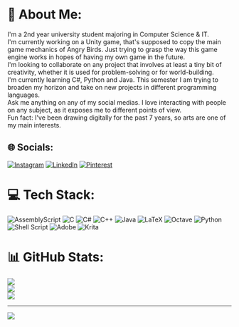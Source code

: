 # 💫 About Me:
I'm a 2nd year university student majoring in Computer Science & IT.<br>I'm currently working on a Unity game, that's supposed to copy the main game mechanics of Angry Birds. Just trying to grasp the way this game engine works in hopes of having my own game in the future.<br>I'm looking to collaborate on any project that involves at least a tiny bit of creativity, whether it is used for problem-solving or for world-building.<br>I'm currently learning C#, Python and Java. This semester I am trying to broaden my horizon and take on new projects in different programming languages.<br>Ask me anything on any of my social medias. I love interacting with people on any subject, as it exposes me to different points of view.<br>Fun fact: I've been drawing digitally for the past 7 years, so arts are one of my main interests.


## 🌐 Socials:
[![Instagram](https://img.shields.io/badge/Instagram-%23E4405F.svg?logo=Instagram&logoColor=white)](https://instagram.com/sanja_stanciulescu) [![LinkedIn](https://img.shields.io/badge/LinkedIn-%230077B5.svg?logo=linkedin&logoColor=white)](https://linkedin.com/in/ana-stanciulescu-0587a9327) [![Pinterest](https://img.shields.io/badge/Pinterest-%23E60023.svg?logo=Pinterest&logoColor=white)](https://pinterest.com/anacristinastanciulescu) 

# 💻 Tech Stack:
![AssemblyScript](https://img.shields.io/badge/assembly%20script-%23000000.svg?style=flat-square&logo=assemblyscript&logoColor=white) ![C](https://img.shields.io/badge/c-%2300599C.svg?style=flat-square&logo=c&logoColor=white) ![C#](https://img.shields.io/badge/c%23-%23239120.svg?style=flat-square&logo=csharp&logoColor=white) ![C++](https://img.shields.io/badge/c++-%2300599C.svg?style=flat-square&logo=c%2B%2B&logoColor=white) ![Java](https://img.shields.io/badge/java-%23ED8B00.svg?style=flat-square&logo=openjdk&logoColor=white) ![LaTeX](https://img.shields.io/badge/latex-%23008080.svg?style=flat-square&logo=latex&logoColor=white) ![Octave](https://img.shields.io/badge/OCTAVE-darkblue?style=flat-square&logo=octave&logoColor=fcd683) ![Python](https://img.shields.io/badge/python-3670A0?style=flat-square&logo=python&logoColor=ffdd54) ![Shell Script](https://img.shields.io/badge/shell_script-%23121011.svg?style=flat-square&logo=gnu-bash&logoColor=white) ![Adobe](https://img.shields.io/badge/adobe-%23FF0000.svg?style=flat-square&logo=adobe&logoColor=white) ![Krita](https://img.shields.io/badge/Krita-203759?style=flat-square&logo=krita&logoColor=EEF37B)
# 📊 GitHub Stats:
![](https://github-readme-stats.vercel.app/api?username=sanja-stanciulescu&theme=tokyonight&hide_border=false&include_all_commits=false&count_private=true)<br/>
![](https://github-readme-streak-stats.herokuapp.com/?user=sanja-stanciulescu&theme=tokyonight&hide_border=false)<br/>
![](https://github-readme-stats.vercel.app/api/top-langs/?username=sanja-stanciulescu&theme=tokyonight&hide_border=false&include_all_commits=false&count_private=true&layout=compact)

---
[![](https://visitcount.itsvg.in/api?id=sanja-stanciulescu&icon=0&color=6)](https://visitcount.itsvg.in)

<!-- Proudly created with GPRM ( https://gprm.itsvg.in ) -->
